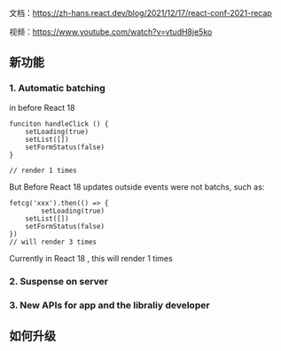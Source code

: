 文档：https://zh-hans.react.dev/blog/2021/12/17/react-conf-2021-recap

视频：https://www.youtube.com/watch?v=ytudH8je5ko

## 新功能
### 1. Automatic batching
in before React 18
```
funciton handleClick () {
    setLoading(true)
    setList([])
    setFormStatus(false)
}

// render 1 times
```

But Before React 18 updates outside events were not batchs, such as:
```
fetcg('xxx').then(() => {
        setLoading(true)
    setList([])
    setFormStatus(false)
})
// will render 3 times
```

Currently in React 18 , this will render 1 times
### 2. Suspense on server
### 3. New APIs for app and the libraliy developer

## 如何升级
